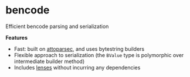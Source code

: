 # bencode
Efficient bencode parsing and serialization

**Features**  
*   Fast: built on [attoparsec](https://github.com/bos/attoparsec), and uses bytestring builders
*   Flexible approach to serialization (the `BValue` type is polymorphic over intermediate builder method)
*   Includes [lenses](https://github.com/ekmett/lens) without incurring any dependencies
